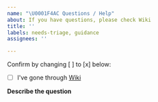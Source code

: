 ```yaml
---
name: "\U0001F4AC Questions / Help"
about: If you have questions, please check Wiki
title: ''
labels: needs-triage, guidance
assignees: ''

---
```


Confirm by changing [ ] to [x] below:
- [ ] I've gone through [Wiki](https://github.com/melnyk/go-prehit/wiki)

**Describe the question**
